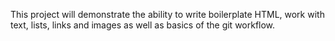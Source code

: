 This project will demonstrate the ability to write boilerplate HTML, work with text, lists, links and images as well as basics of the git workflow.